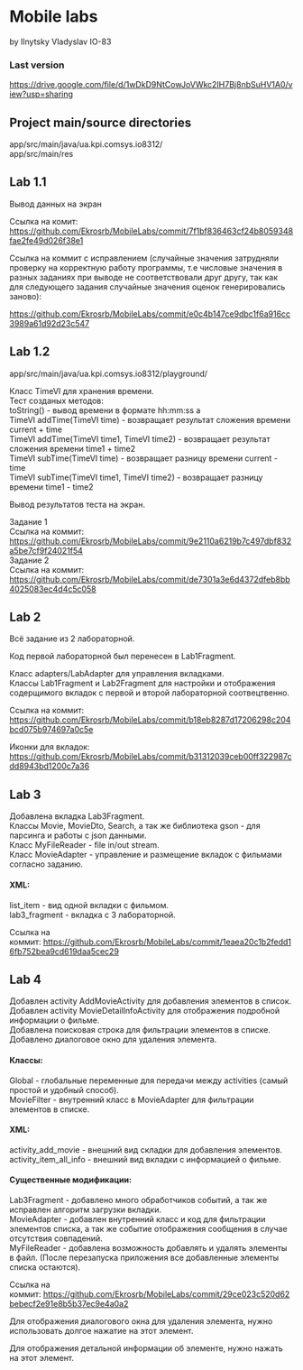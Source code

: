 # Mobile labs #
  
by Ilnytsky Vladyslav IO-83  

### Last version ###  
https://drive.google.com/file/d/1wDkD9NtCowJoVWkc2IH7Bj8nbSuHV1A0/view?usp=sharing  
  
## Project main/source directories ##  
  
app/src/main/java/ua.kpi.comsys.io8312/  
app/src/main/res  
  
## Lab 1.1 ##  
  
Вывод данных на экран  
  
Ссылка на комит: https://github.com/Ekrosrb/MobileLabs/commit/7f1bf836463cf24b8059348fae2fe49d026f38e1  
  
Ссылка на коммит с исправлением (случайные значения затрудняли проверку на корректную работу программы, т.е числовые значения в разных заданиях при выводе не соответствовали друг другу, так как для следующего задания случайные значения оценок генерировались заново):  
  
https://github.com/Ekrosrb/MobileLabs/commit/e0c4b147ce9dbc1f6a916cc3989a61d92d23c547  
  
## Lab 1.2 ##
  
app/src/main/java/ua.kpi.comsys.io8312/playground/  
  
Класс TimeVI для хранения времени.  
Тест созданых методов:  
toString() - вывод времени в формате hh:mm:ss a  
TimeVI addTime(TimeVI time) - возвращает результат сложения времени current + time  
TimeVI addTime(TimeVI time1, TimeVI time2) - возвращает результат сложения времени time1 + time2  
TimeVI subTime(TimeVI time) - возвращает разницу времени current - time  
TimeVI subTime(TimeVI time1, TimeVI time2) - возвращает разницу времени time1 - time2  
  
Вывод результатов теста на экран.  
  
Задание 1  
Ccылка на коммит: https://github.com/Ekrosrb/MobileLabs/commit/9e2110a6219b7c497dbf832a5be7cf9f24021f54  
Задание 2  
Ccылка на коммит: https://github.com/Ekrosrb/MobileLabs/commit/de7301a3e6d4372dfeb8bb4025083ec4d4c5c058  

## Lab 2 ##  
  
Всё задание из 2 лабораторной.  
  
Код первой лабораторной был перенесен в Lab1Fragment.  
   
Класс adapters/LabAdapter для управления вкладками.  
Классы Lab1Fragment и Lab2Fragment для настройки и отображения содерщимого вкладок с первой и второй лабораторной соотвецтвенно.  
  
Ссылка на коммит: https://github.com/Ekrosrb/MobileLabs/commit/b18eb8287d17206298c204bcd075b974697a0c5e  
  
Иконки для вкладок: https://github.com/Ekrosrb/MobileLabs/commit/b31312039ceb00ff322987cdd8943bd1200c7a36  
  
## Lab 3 ##   
  
Добавлена вкладка Lab3Fragment.  
Классы Movie, MovieDto, Search, а так же библиотека gson - для парсинга и работы с json данными.  
Класс MyFileReader - file in/out stream.  
Класс MovieAdapter - управление и размещение вкладок с фильмами согласно заданию.  
  
#### XML: ####  
list_item - вид одной вкладки с фильмом.  
lab3_fragment - вкладка с 3 лабораторной.  
  
Ссылка на коммит: https://github.com/Ekrosrb/MobileLabs/commit/1eaea20c1b2fedd16fb752bea9cd619daa5cec29  

## Lab 4 ##
  
Добавлен activity AddMovieActivity для добавления элементов в список.  
Добавлен activity MovieDetailInfoActivity для отображения подробной информации о фильме.  
Добавлена поисковая строка для фильтрации элементов в списке.  
Добавлено диалоговое окно для удаления элемента.  
  
#### Классы: ####  
  
Global - глобальные переменные для передачи между activities (самый простой и удобный способ).  
MovieFilter - внутренний класс в MovieAdapter для фильтрации элементов в списке.  
  
#### XML: ####  
  
activity_add_movie - внешний вид складки для добавления элементов.  
activity_item_all_info - внешний вид вкладки с информацией о фильме.  
  
#### Существенные модификации: ####  
  
Lab3Fragment - добавлено много обработчиков событий, а так же исправлен алгоритм загрузки вкладки.  
MovieAdapter - добавлен внутренний класс и код для фильтрации элементов списка, а так же событие отображения сообщения в случае отсутствия совпадений.  
MyFileReader - добавлена возможность добавлять и удалять элементы в файл. (После перезапуска приложения все добавленные элементы списка остаются).  
  
Ссылка на коммит: https://github.com/Ekrosrb/MobileLabs/commit/29ce023c520d62bebecf2e91e8b5b37ec9e4a0a2  
  
Для отображения диалогового окна для удаления элемента, нужно использовать долгое нажатие на этот элемент.  
  
Для отображения детальной информации об элементе, нужно нажать на этот элемент.  
  
